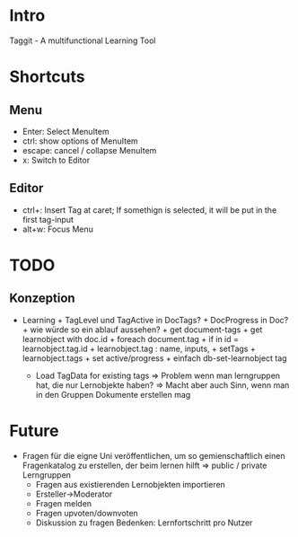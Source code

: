 # Intro

Taggit - A multifunctional Learning Tool


# Shortcuts

## Menu
* Enter: Select MenuItem
* ctrl: show options of MenuItem
* escape: cancel / collapse MenuItem
* x: Switch to Editor
 
## Editor
* ctrl+<Tag-Number>: Insert Tag at caret; If somethign is selected, it will be put in the first tag-input
* alt+w: Focus Menu 


# TODO


## Konzeption

+ Learning
        + TagLevel und TagActive in DocTags?
        + DocProgress in Doc?
      + wie würde so ein ablauf aussehen?
        + get document-tags
        + get learnobject with doc.id
        + foreach document.tag 
          + if in id = learnobject.tag.id
            + learnobject.tag : name, inputs,
        + setTags 
          + learnobject.tags
        + set active/progress
          + einfach db-set-learnobject tag 

   	+ Load TagData for existing tags
  		=> Problem wenn man lerngruppen hat, die nur Lernobjekte haben?
  		=> Macht aber auch Sinn, wenn man in den Gruppen Dokumente erstellen mag		
  		  
# Future
+ Fragen für die eigne Uni veröffentlichen, um so gemienschaftlich einen Fragenkatalog zu erstellen, der beim lernen hilft
=> public / private Lerngruppen
	+ Fragen aus existierenden Lernobjekten importieren
	+ Ersteller->Moderator
	+ Fragen melden 
	+ Fragen upvoten/downvoten
	+ Diskussion zu fragen
Bedenken: Lernfortschritt pro Nutzer

